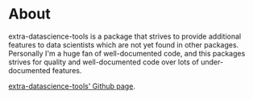 # About
extra-datascience-tools is a package that strives to provide additional features to data scientists which are not yet found in other packages. Personally I'm a huge fan of well-documented code, and this packages strives for quality and well-documented code over lots of under-documented features.

[extra-datascience-tools' Github page](https://github.com/sTomerG/extra-datascience-tools).

